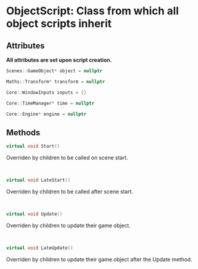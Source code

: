 # ObjectScript: Class from which all object scripts inherit

## Attributes

**All attributes are set upon script creation.**

```cpp
Scenes::GameObject* object = nullptr
```

```cpp
Maths::Transform* transform = nullptr
```

```cpp
Core::WindowInputs inputs = {}
```

```cpp
Core::TimeManager* time = nullptr
```

```cpp
Core::Engine* engine = nullptr
```

## Methods

```cpp
virtual void Start()
```

Overriden by children to be called on scene start.

<br>

```cpp
virtual void LateStart()
```

Overriden by children to be called after scene start.

<br>

```cpp
virtual void Update()
```

Overriden by children to update their game object.

<br>

```cpp
virtual void LateUpdate()
```

Overriden by children to update their game object after the Update method.

<br>

